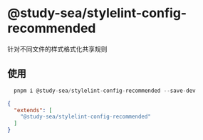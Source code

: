 # @study-sea/stylelint-config-recommended

针对不同文件的样式格式化共享规则

## 使用

```js
  pnpm i @study-sea/stylelint-config-recommended --save-dev
```

```json
{
  "extends": [
    "@study-sea/stylelint-config-recommended"
  ]
}
```
